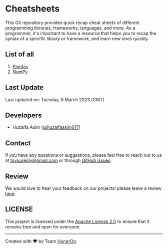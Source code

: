 # Cheatsheets
This Git repository provides quick recap cheat sheets of different programming libraries, frameworks, languages, and more. As a programmer, it's important to have a resource that helps you to recap the syntax of a specific library or framework, and learn new ones quickly.

## List of all
1.  [Pandas](https://github.com/huneron/cheatsheets/tree/pandas)
2.  [NumPy](https://github.com/huneron/cheatsheets/tree/numpy)

## Last Update
Last updated on: Tuesday, 8 March 2023 (GMT)

## Developers
- Huzaifa Asim ([@huzaifaasim017](https://github.com/huzaifaasim017))

## Contact
If you have any questions or suggestions, please feel free to reach out to us at toyoureply@gmail.com or through [GitHub issues](https://github.com/huneron/cheatsheets/issues).

## Review
We would love to hear your feedback on our projects! please leave a review [here](https://huneron.site/contact).

## LICENSE
This project is licensed under the [Apache License 2.0](https://github.com/huneron/cheatsheets/blob/main/LICENSE) to ensure that it remains free and open for everyone.

---

Created with :heart: by Team [HunerOn](https://huneron.site/).
